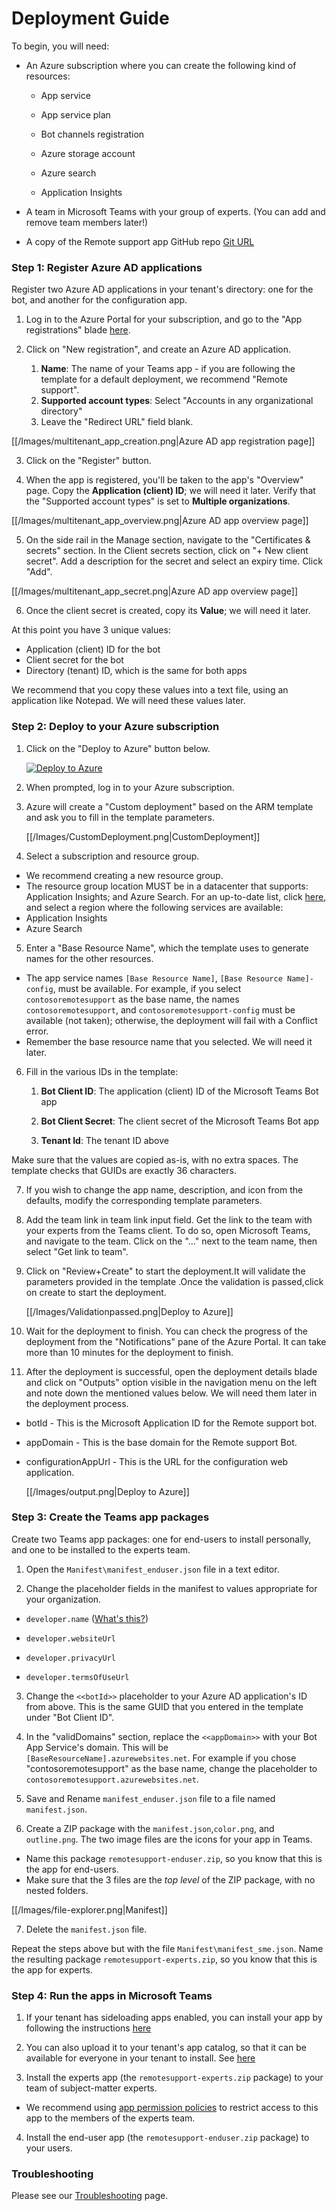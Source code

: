 # Deployment Guide
To begin, you will need: 

* An Azure subscription where you can create the following kind of resources:
	* App service

	* App service plan

	* Bot channels registration

	* Azure storage account

	* Azure search

	* Application Insights    

* A team in Microsoft Teams with your group of experts. (You can add and remove team members later!)
* A copy of the Remote support app GitHub repo [Git URL](https://github.com/OfficeDev/microsoft-teams-apps-remotesupport)

### Step 1: Register Azure AD applications
Register two Azure AD applications in your tenant's directory: one for the bot, and another for the configuration app.

1. Log in to the Azure Portal for your subscription, and go to the "App registrations" blade [here](https://portal.azure.com/#blade/Microsoft_AAD_IAM/ActiveDirectoryMenuBlade/RegisteredApps).

2. Click on "New registration", and create an Azure AD application.
	1. **Name**: The name of your Teams app - if you are following the template for a default deployment, we recommend "Remote support".
	2. **Supported account types**: Select "Accounts in any organizational directory"
	3. Leave the "Redirect URL" field blank.

[[/Images/multitenant_app_creation.png|Azure AD app registration page]]

3. Click on the "Register" button.

4. When the app is registered, you'll be taken to the app's "Overview" page. Copy the **Application (client) ID**; we will need it later. Verify that the "Supported account types" is set to **Multiple organizations**.

[[/Images/multitenant_app_overview.png|Azure AD app overview page]]

5. On the side rail in the Manage section, navigate to the "Certificates & secrets" section. In the Client secrets section, click on "+ New client secret". Add a description for the secret and select an expiry time. Click "Add".

[[/Images/multitenant_app_secret.png|Azure AD app overview page]]

6. Once the client secret is created, copy its **Value**; we will need it later.

At this point you have 3 unique values:

* Application (client) ID for the bot
* Client secret for the bot
* Directory (tenant) ID, which is the same for both apps

We recommend that you copy these values into a text file, using an application like Notepad. We will need these values later.

### Step 2: Deploy to your Azure subscription

1. Click on the "Deploy to Azure" button below.
 
   [![Deploy to Azure](https://azuredeploy.net/deploybutton.png)](https://portal.azure.com/#create/Microsoft.Template/uri/https%3A%2F%2Fraw.githubusercontent.com%2FOfficeDev%2Fmicrosoft-teams-remotesupport-app%2Fmaster%2FDeployment%2Fazuredeploy.json)

2. When prompted, log in to your Azure subscription.

3. Azure will create a "Custom deployment" based on the ARM template and ask you to fill in the template parameters.

   [[/Images/CustomDeployment.png|CustomDeployment]]

4. Select a subscription and resource group.
* We recommend creating a new resource group.
* The resource group location MUST be in a datacenter that supports: Application Insights; and  Azure Search. For an up-to-date list, click [here](https://azure.microsoft.com/en-us/global-infrastructure/services/?products=logic-apps,cognitive-services,search,monitor), and select a region where the following services are available:
* Application Insights
* Azure Search

5. Enter a "Base Resource Name", which the template uses to generate names for the other resources.
* The app service names `[Base Resource Name]`, `[Base Resource Name]-config`, must be available. For example, if you select `contosoremotesupport` as the base name, the names `contosoremotesupport`, and `contosoremotesupport-config` must be available (not taken); otherwise, the deployment will fail with a Conflict error.
* Remember the base resource name that you selected. We will need it later.

6. Fill in the various IDs in the template:

	1. **Bot Client ID**: The application (client) ID of the Microsoft Teams Bot app

	2. **Bot Client Secret**: The client secret of the Microsoft Teams Bot app

	3. **Tenant Id**: The tenant ID above

Make sure that the values are copied as-is, with no extra spaces. The template checks that GUIDs are exactly 36 characters.

7. If you wish to change the app name, description, and icon from the defaults, modify the corresponding template parameters.

8. Add the team link in team link input field. Get the link to the team with your experts from the Teams client. To do so, open Microsoft Teams, and navigate to the team. Click on the "..." next to the team name, then select "Get link to team".

9. Click on "Review+Create" to start the deployment.It will validate the parameters provided in the template .Once the validation is passed,click on create to start the deployment.

   [[/Images/Validationpassed.png|Deploy to Azure]]

10. Wait for the deployment to finish. You can check the progress of the deployment from the "Notifications" pane of the Azure Portal. It can take more than 10 minutes for the deployment to finish.

11. After the deployment is successful, open the deployment details blade and click on "Outputs" option visible in the navigation menu on the left and note down the mentioned values below. We will need them later in the deployment process.

* botId - This is the Microsoft Application ID for the Remote support bot.
* appDomain - This is the base domain for the Remote support Bot.
* configurationAppUrl - This is the URL for the configuration web application.
 
  [[/Images/output.png|Deploy to Azure]]


### Step 3: Create the Teams app packages

Create two Teams app packages: one for end-users to install personally, and one to be installed to the experts team.

1. Open the `Manifest\manifest_enduser.json` file in a text editor.

2. Change the placeholder fields in the manifest to values appropriate for your organization.

* `developer.name` ([What's this?](https://docs.microsoft.com/en-us/microsoftteams/platform/resources/schema/manifest-schema#developer))

* `developer.websiteUrl`

* `developer.privacyUrl`

* `developer.termsOfUseUrl`

3. Change the `<<botId>>` placeholder to your Azure AD application's ID from above. This is the same GUID that you entered in the template under "Bot Client ID".

4. In the "validDomains" section, replace the `<<appDomain>>` with your Bot App Service's domain. This will be `[BaseResourceName].azurewebsites.net`. For example if you chose "contosoremotesupport" as the base name, change the placeholder to `contosoremotesupport.azurewebsites.net`.

5. Save and Rename `manifest_enduser.json` file to a file named `manifest.json`.

6. Create a ZIP package with the `manifest.json`,`color.png`, and `outline.png`. The two image files are the icons for your app in Teams.
* Name this package `remotesupport-enduser.zip`, so you know that this is the app for end-users.
* Make sure that the 3 files are the _top level_ of the ZIP package, with no nested folders.

[[/Images/file-explorer.png|Manifest]]

7. Delete the `manifest.json` file.

Repeat the steps above but with the file `Manifest\manifest_sme.json`. Name the resulting package `remotesupport-experts.zip`, so you know that this is the app for experts.

### Step 4: Run the apps in Microsoft Teams

1. If your tenant has sideloading apps enabled, you can install your app by following the instructions
[here](https://docs.microsoft.com/en-us/microsoftteams/platform/concepts/apps/apps-upload#load-your-package-into-teams)

2. You can also upload it to your tenant's app catalog, so that it can be available for everyone in your tenant to install. See [here](https://docs.microsoft.com/en-us/microsoftteams/tenant-apps-catalog-teams)

3. Install the experts app (the `remotesupport-experts.zip` package) to your team of subject-matter experts.

* We recommend using [app permission policies](https://docs.microsoft.com/en-us/microsoftteams/teams-app-permission-policies) to restrict access to this app to the members of the experts team.

4. Install the end-user app (the `remotesupport-enduser.zip` package) to your users.

### Troubleshooting

Please see our [Troubleshooting](https://github.com/OfficeDev/microsoft-teams-apps-remotesupport/wiki/Troubleshooting) page.